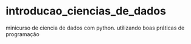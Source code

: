 # introducao_ciencias_de_dados
minicurso de ciencia de dados com python. utilizando boas práticas de programação
